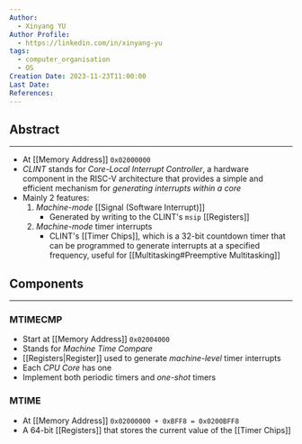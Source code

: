 ```yaml
---
Author:
  - Xinyang YU
Author Profile:
  - https://linkedin.com/in/xinyang-yu
tags:
  - computer_organisation
  - OS
Creation Date: 2023-11-23T11:00:00
Last Date: 
References:
---
```

## Abstract
---
-  At [[Memory Address]] `0x02000000`
- *CLINT* stands for *Core-Local Interrupt Controller*,  a hardware component in the RISC-V architecture that provides a simple and efficient mechanism for *generating interrupts within a core*
- Mainly 2 features:
	1) *Machine-mode* [[Signal (Software Interrupt)]]
		- Generated by writing to the CLINT's `msip` [[Registers]]
	2) *Machine-mode* timer interrupts
		- CLINT's [[Timer Chips]], which is a 32-bit countdown timer that can be programmed to generate interrupts at a specified frequency, useful for [[Multitasking#Preemptive Multitasking]]

## Components
---
### MTIMECMP
- Start at [[Memory Address]] `0x02004000`
- Stands for *Machine Time Compare*
- [[Registers|Register]] used to generate *machine-level* timer interrupts
- Each *CPU Core* has one
- Implement both periodic timers and *one-shot* timers
### MTIME
- At [[Memory Address]] `0x02000000 + 0xBFF8 = 0x0200BFF8`
- A 64-bit [[Registers]] that stores the current value of the [[Timer Chips]]